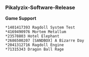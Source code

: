 ### Pikalyzix-Software-Release
**Game Support**
```
*1401417393 Ragdoll System Test
*4169490976 Mortem Metallum
*23578803 Hotel Elephant
*2686500207 [SANDBOX] A Bizarre Day
*2041312716 Ragdoll Engine
*71315343 Dragon Ball Rage
```
